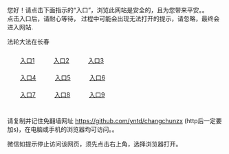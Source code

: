 您好！请点击下面指示的“入口”，浏览此网站是安全的，且为您带来平安。。 <br/>
点击入口后，请耐心等待， 过程中可能会出现无法打开的提示，请忽略，最终会进入网站. </br>

法轮大法在长春<br/>
<div style="padding:10px"><a style="margin:20px" target="_blank" href="https://d38l7pwg2ztcs9.cloudfront.net/2Qpsp?vqushaph" id="ccLink1" rel="nofollow">入口1</a> <a target="_blank" style="margin:20px" href="https://d1l4umustn7fut.cloudfront.net/2Qpsp?miuwuqo" id="ccLink2" rel="nofollow">入口2</a> <a style="margin:20px" target="_blank" href="https://dl9x5udnppd9v.cloudfront.net/2Qpsp?vmtvig" id="ccLink3" rel="nofollow">入口3</a></div>

<div style="padding:10px" ><a style="margin:20px" target="_blank" href="https://d38l7pwg2ztcs9.cloudfront.net/2Qpsp?vqushaph" id="ccLink4" rel="nofollow">入口4</a> <a style="margin:20px" href="https://d1l4umustn7fut.cloudfront.net/2Qpsp?miuwuqo" target="_blank" id="ccLink5" rel="nofollow">入口5</a> <a style="margin:20px" href="https://dl9x5udnppd9v.cloudfront.net/2Qpsp?vmtvig" target="_blank" id="ccLink6" rel="nofollow">入口6</a></div>

<div style="padding:10px"><a style="margin:20px" target="_blank" href="https://d38l7pwg2ztcs9.cloudfront.net/2Qpsp?vqushaph" id="ccLink7" rel="nofollow">入口7</a> <a style="margin:20px" href="https://d1l4umustn7fut.cloudfront.net/2Qpsp?miuwuqo" target="_blank" id="ccLink8" rel="nofollow">入口8</a> <a style="margin:20px" target="_blank" href="https://dl9x5udnppd9v.cloudfront.net/2Qpsp?vmtvig" id="ccLink9" rel="nofollow">入口9</a></div>

<br/>



请复制并记住免翻墙网址 https://github.com/yntd/changchunzx (http后一定要加s)，在电脑或手机的浏览器均可访问。。<br/>

微信如提示停止访问该网页，须先点击右上角，选择浏览器打开。
